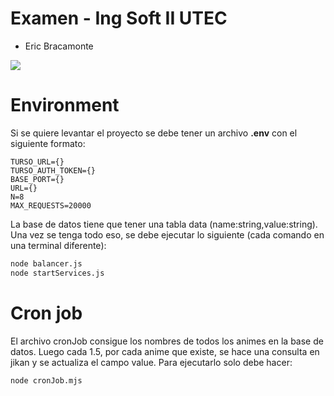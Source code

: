 # Examen - Ing Soft II UTEC

- Eric Bracamonte 

![](./arquitectura.jpg)

# Environment 

Si se quiere levantar el proyecto se debe tener un archivo **.env** con el siguiente formato:

```
TURSO_URL={}
TURSO_AUTH_TOKEN={}
BASE_PORT={}
URL={}
N=8
MAX_REQUESTS=20000
```

La base de datos tiene que tener una tabla data (name:string,value:string). Una vez se tenga todo eso, se debe ejecutar lo siguiente (cada comando en una terminal diferente):

```bash
node balancer.js
node startServices.js
```

# Cron job

El archivo cronJob consigue los nombres de todos los animes en la base de datos. Luego cada 1.5, por cada anime que existe, se hace una consulta en jikan y se actualiza el campo value. Para ejecutarlo solo debe hacer: 

```
node cronJob.mjs
```

